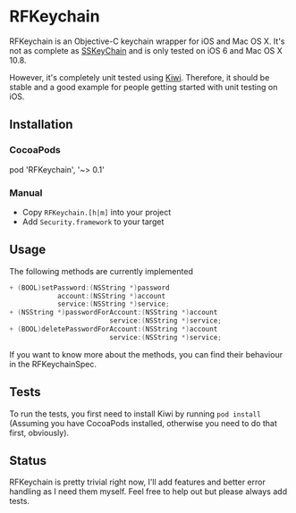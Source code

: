 # RFKeychain

RFKeychain is an Objective-C keychain wrapper for iOS and Mac OS X. It's not as complete as [SSKeyChain](https://github.com/soffes/sskeychain) and is only tested on iOS 6 and Mac OS X 10.8.

However, it's completely unit tested using [Kiwi](https://github.com/allending/Kiwi). Therefore, it should be stable and a good example for people getting started with unit testing on iOS.

## Installation

### CocoaPods

pod 'RFKeychain', '~> 0.1'

### Manual

- Copy `RFKeychain.[h|m]` into your project
- Add `Security.framework` to your target

## Usage

The following methods are currently implemented

```objective-c
+ (BOOL)setPassword:(NSString *)password
            account:(NSString *)account
            service:(NSString *)service;
+ (NSString *)passwordForAccount:(NSString *)account
                         service:(NSString *)service;
+ (BOOL)deletePasswordForAccount:(NSString *)account
                         service:(NSString *)service;
```

If you want to know more about the methods, you can find their behaviour in the RFKeychainSpec.

## Tests

To run the tests, you first need to install Kiwi by running `pod install` (Assuming you have CocoaPods installed, otherwise you need to do that first, obviously).

## Status

RFKeychain is pretty trivial right now, I'll add features and better error handling as I need them myself. Feel free to help out but please always add tests.